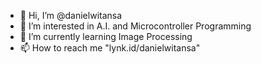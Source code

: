 - 👋 Hi, I’m @danielwitansa
- 👀 I’m interested in A.I. and Microcontroller Programming
- 🌱 I’m currently learning Image Processing
- 📫 How to reach me "lynk.id/danielwitansa"

<!---
danielwitansa/danielwitansa is a ✨ special ✨ repository because its `README.md` (this file) appears on your GitHub profile.
You can click the Preview link to take a look at your changes.
--->
